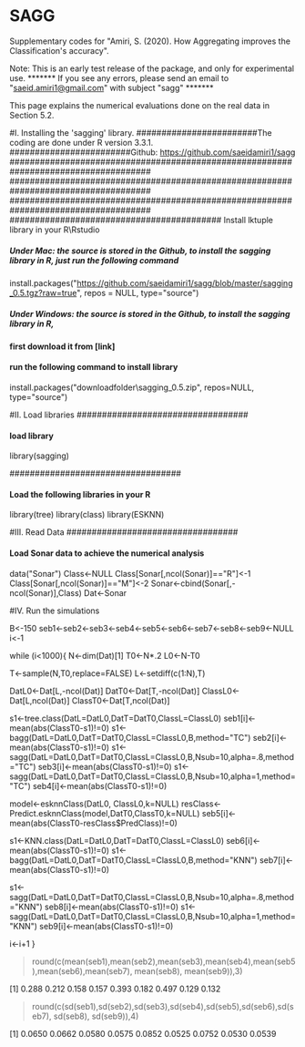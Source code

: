# SAGG
Supplementary codes for "Amiri, S. (2020). How Aggregating improves the Classification's accuracy".  

Note: This is an early test release of the package, and only for experimental use. 
******* If you see any errors, please send an email to "saeid.amiri1@gmail.com" with subject "sagg" *******

This page explains the numerical evaluations done on the real data in Section 5.2.  


#I. Installing the 'sagging' library.
########################The coding are done under R version 3.3.1.
########################Github: https://github.com/saeidamiri1/sagg
####################################################################################
####################################################################################
####################################################################################
########################################## Install lktuple library in your R\Rstudio
##### Under Mac: the source is  stored in the Github, to install the sagging library in R, just run the following command
install.packages("https://github.com/saeidamiri1/sagg/blob/master/sagging_0.5.tgz?raw=true", repos = NULL, type="source")

##### Under Windows: the source is  stored in the Github, to install the sagging library in R, 
####  first download it from [link]
####  run the following command to install library  

install.packages("downloadfolder\sagging_0.5.zip", repos=NULL, type="source")


#II.  Load libraries
##################################
#### load library
library(sagging)

##################################
#### Load the following libraries in your R
library(tree)
library(class)
library(ESKNN)


#III. Read Data
##################################
#### Load Sonar data to achieve the numerical analysis
data("Sonar")
Class<-NULL
Class[Sonar[,ncol(Sonar)]=="R"]<-1
Class[Sonar[,ncol(Sonar)]=="M"]<-2
Sonar<-cbind(Sonar[,-ncol(Sonar)],Class)
Dat<-Sonar

#IV. Run the simulations

B<-150
seb1<-seb2<-seb3<-seb4<-seb5<-seb6<-seb7<-seb8<-seb9<-NULL
i<-1

while (i<1000){
  N<-dim(Dat)[1]
  T0<-N*.2
  L0<-N-T0

  T<-sample(N,T0,replace=FALSE)
  L<-setdiff(c(1:N),T)

  DatL0<-Dat[L,-ncol(Dat)]
  DatT0<-Dat[T,-ncol(Dat)]
  ClassL0<-Dat[L,ncol(Dat)]
  ClassT0<-Dat[T,ncol(Dat)]

  s1<-tree.class(DatL=DatL0,DatT=DatT0,ClassL=ClassL0)
  seb1[i]<-mean(abs(ClassT0-s1)!=0)
  s1<-bagg(DatL=DatL0,DatT=DatT0,ClassL=ClassL0,B,method="TC")
  seb2[i]<-mean(abs(ClassT0-s1)!=0)
  s1<-sagg(DatL=DatL0,DatT=DatT0,ClassL=ClassL0,B,Nsub=10,alpha=.8,method="TC")
  seb3[i]<-mean(abs(ClassT0-s1)!=0)
  s1<-sagg(DatL=DatL0,DatT=DatT0,ClassL=ClassL0,B,Nsub=10,alpha=1,method="TC")
  seb4[i]<-mean(abs(ClassT0-s1)!=0)

  model<-esknnClass(DatL0, ClassL0,k=NULL)
  resClass<-Predict.esknnClass(model,DatT0,ClassT0,k=NULL)
  seb5[i]<-mean(abs(ClassT0-resClass$PredClass)!=0)

  s1<-KNN.class(DatL=DatL0,DatT=DatT0,ClassL=ClassL0)
  seb6[i]<-mean(abs(ClassT0-s1)!=0)
  s1<-bagg(DatL=DatL0,DatT=DatT0,ClassL=ClassL0,B,method="KNN")
  seb7[i]<-mean(abs(ClassT0-s1)!=0)
  
  s1<-sagg(DatL=DatL0,DatT=DatT0,ClassL=ClassL0,B,Nsub=10,alpha=.8,method="KNN")
  seb8[i]<-mean(abs(ClassT0-s1)!=0)
  s1<-sagg(DatL=DatL0,DatT=DatT0,ClassL=ClassL0,B,Nsub=10,alpha=1,method="KNN")
  seb9[i]<-mean(abs(ClassT0-s1)!=0)

  i<-i+1
}


> round(c(mean(seb1),mean(seb2),mean(seb3),mean(seb4),mean(seb5),mean(seb6),mean(seb7), mean(seb8), mean(seb9)),3)

[1] 0.288 0.212 0.158 0.157 0.393 0.182 0.497 0.129 0.132

>  round(c(sd(seb1),sd(seb2),sd(seb3),sd(seb4),sd(seb5),sd(seb6),sd(seb7), sd(seb8), sd(seb9)),4)

[1] 0.0650 0.0662 0.0580 0.0575 0.0852 0.0525 0.0752 0.0530 0.0539
